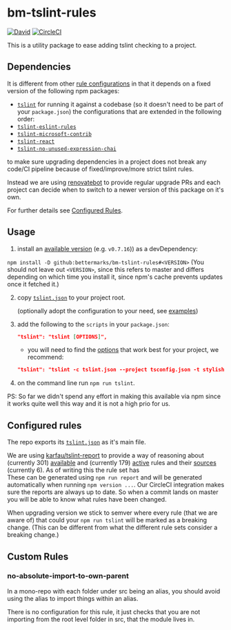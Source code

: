 # bm-tslint-rules

[![David](https://david-dm.org/bettermarks/bm-tslint-rules.svg)](https://david-dm.org/bettermarks/bm-tslint-rules)
[![CircleCI](https://circleci.com/gh/bettermarks/bm-tslint-rules.svg?style=svg)](https://circleci.com/gh/bettermarks/bm-tslint-rules)

This is a utility package to ease adding tslint checking to a project.

## Dependencies

It is different from other [rule configurations](https://github.com/palantir/tslint#custom-rules--plugins) in that it depends on a fixed version of the following npm packages:
* [`tslint`](https://github.com/palantir/tslint) for running it against a codebase (so it doesn't need to be part of your `package.json`)
the configurations that are extended in the following order:
* [`tslint-eslint-rules`](https://github.com/buzinas/tslint-eslint-rules/blob/master/CHANGELOG.md)
* [`tslint-microsoft-contrib`](https://github.com/Microsoft/tslint-microsoft-contrib/wiki/Release-Notes)
* [`tslint-react`](https://github.com/Microsoft/tslint-microsoft-contrib/wiki/Release-Notes)
* [`tslint-no-unused-expression-chai`](https://github.com/kwonoj/tslint-no-unused-expression-chai)

to make sure upgrading dependencies in a project does not break any code/CI pipeline because of fixed/improve/more strict tslint rules.

Instead we are using [renovatebot](https://renovatebot.com) to provide regular upgrade PRs and each project can decide when to switch to a newer version of this package on it's own.

For further details see [Configured Rules](#configured-rules).

## Usage

1. install an [available version](https://github.com/bettermarks/bm-tslint-rules/releases) (e.g. `v0.7.16`)) as a devDependency:

`npm install -D github:bettermarks/bm-tslint-rules#<VERSION>`
(You should not leave out `<VERSION>`, since this refers to master and differs depending on which time you install it, since npm's cache prevents updates once it fetched it.)

2. copy [`tslint.json`](https://github.com/bettermarks/bm-tslint-rules/blob/master/examples/minimal/tslint.json) to your project root.

   (optionally adopt the configuration to your need, see [examples](https://github.com/bettermarks/bm-tslint-rules/blob/master/examples))

3. add the following to the `scripts` in your `package.json`:
    ```json
    "tslint": "tslint [OPTIONS]",
    ```
   - you will need to find the [options](https://palantir.github.io/tslint/usage/cli/) that work best for your project, we recommend:
   
    ```json
    "tslint": "tslint -c tslint.json --project tsconfig.json -t stylish",
    ```

4. on the command line run `npm run tslint`.

PS: So far we didn't spend any effort in making this available via npm since it works quite well this way and it is not a high prio for us. 

## Configured rules

The repo exports its [`tslint.json`](https://github.com/bettermarks/bm-tslint-rules/blob/master/tslint.json) as it's main file.

We are using [karfau/tslint-report](https://github.com/karfau/tslint-report/) to provide a way of reasoning about (currently 301) [available](https://github.com/bettermarks/bm-tslint-rules/blob/master/tslint.report.available.json) and (currently 179) [active](https://github.com/bettermarks/bm-tslint-rules/blob/master/tslint.report.active.json) rules and their [sources](https://github.com/bettermarks/bm-tslint-rules/blob/master/tslint.report.sources.json) (currently 6).
As of writing this the rule set has  
These can be generated using `npm run report` and will be generated automatically when running `npm version ...`.
Our CircleCI integration makes sure the reports are always up to date. So when a commit lands on master you will be able to know what rules have been changed.

When upgrading version we stick to semver where every rule (that we are aware of) that could your `npm run tslint` will be marked as a breaking change. (This can be different from what the different rule sets consider a breaking change.)  

## Custom Rules

### no-absolute-import-to-own-parent

In a mono-repo with each folder under src being an alias, 
you should avoid using the alias to import things within an alias.

There is no configuration for this rule, it just checks that you are not importing
from the root level folder in src, that the module lives in.
